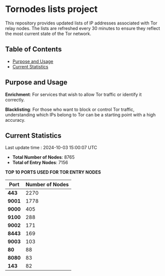 # Tornodes lists project

This repository provides updated lists of IP addresses associated with Tor relay nodes. The lists are refreshed every 30 minutes to ensure they reflect the most current state of the Tor network.

## Table of Contents

- [Purpose and Usage](#purpose-and-usage)
- [Current Statistics](#current-statistics)


## Purpose and Usage

**Enrichment**: For services that wish to allow Tor traffic or identify it correctly.

**Blacklisting**: For those who want to block or control Tor traffic, understanding which IPs belong to Tor can be a starting point with a high accuracy.

## Current Statistics

Last update time : 2024-10-03 15:00:07 UTC

- **Total Number of Nodes**: 8765
- **Total of Entry Nodes**: 7156

**TOP 10 PORTS USED FOR TOR ENTRY NODES**

| **Port** | **Number of Nodes** |
|------|-----------------|
| **443**   | 2270  |
| **9001**   | 1778  |
| **9000**   | 405  |
| **9100**   | 288  |
| **9002**   | 171  |
| **8443**   | 169  |
| **9003**   | 103  |
| **80**   | 88  |
| **8080**   | 83  |
| **143**   | 82  |

